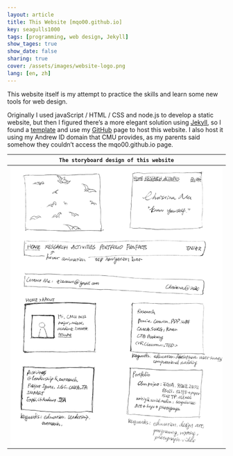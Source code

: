 ```yaml
---
layout: article
title: This Website [mqo00.github.io]
key: seagulls1000 
tags: [programming, web design, Jekyll]
show_tages: true
show_date: false
sharing: true
cover: /assets/images/website-logo.png
lang: [en, zh]
---
```


This website itself is my attempt to practice the skills and learn some new tools for web design. 

<!--more-->

Originally I used javaScript / HTML / CSS and node.js to develop a static website, but then I figured there’s a more elegant solution using [Jekyll], so I found a [template] and use my [GitHub] page to host this website. I also host it using my Andrew ID domain that CMU provides, as my parents said somehow they couldn’t access the mqo00.github.io page.

| `The storyboard design of this website` |
| -- |
|![](/assets/images/website.png)|

[Jekyll]: https://jekyllrb.com/
[template]: https://github.com/kitian616/jekyll-TeXt-theme
[GitHub]: https://github.com/mqo00/mqo00.github.io